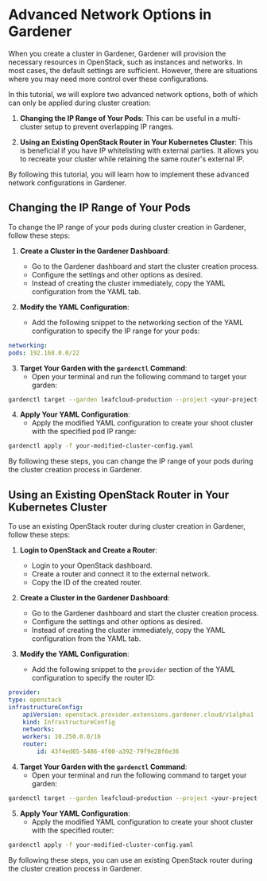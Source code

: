 # Advanced Network Options in Gardener

When you create a cluster in Gardener, Gardener will provision the necessary resources in OpenStack, such as instances and networks. In most cases, the default settings are sufficient. However, there are situations where you may need more control over these configurations.

In this tutorial, we will explore two advanced network options, both of which can only be applied during cluster creation:

1. **Changing the IP Range of Your Pods**: This can be useful in a multi-cluster setup to prevent overlapping IP ranges.

2. **Using an Existing OpenStack Router in Your Kubernetes Cluster**: This is beneficial if you have IP whitelisting with external parties. It allows you to recreate your cluster while retaining the same router's external IP.

By following this tutorial, you will learn how to implement these advanced network configurations in Gardener.

## Changing the IP Range of Your Pods

To change the IP range of your pods during cluster creation in Gardener, follow these steps:

1. **Create a Cluster in the Gardener Dashboard**:
    - Go to the Gardener dashboard and start the cluster creation process.
    - Configure the settings and other options as desired.
    - Instead of creating the cluster immediately, copy the YAML configuration from the YAML tab.

2. **Modify the YAML Configuration**:
    - Add the following snippet to the networking section of the YAML configuration to specify the IP range for your pods:
```yaml
networking:
pods: 192.168.0.0/22
```

3. **Target Your Garden with the `gardenctl` Command**:
    - Open your terminal and run the following command to target your garden:
```bash
gardenctl target --garden leafcloud-production --project <your-project-id>
```

4. **Apply Your YAML Configuration**:
    - Apply the modified YAML configuration to create your shoot cluster with the specified pod IP range:
```bash
gardenctl apply -f your-modified-cluster-config.yaml
```

By following these steps, you can change the IP range of your pods during the cluster creation process in Gardener.

## Using an Existing OpenStack Router in Your Kubernetes Cluster

To use an existing OpenStack router during cluster creation in Gardener, follow these steps:

1. **Login to OpenStack and Create a Router**:
    - Login to your OpenStack dashboard.
    - Create a router and connect it to the external network.
    - Copy the ID of the created router.

2. **Create a Cluster in the Gardener Dashboard**:
    - Go to the Gardener dashboard and start the cluster creation process.
    - Configure the settings and other options as desired.
    - Instead of creating the cluster immediately, copy the YAML configuration from the YAML tab.

3. **Modify the YAML Configuration**:
    - Add the following snippet to the `provider` section of the YAML configuration to specify the router ID:
```yaml
provider:
type: openstack
infrastructureConfig:
    apiVersion: openstack.provider.extensions.gardener.cloud/v1alpha1
    kind: InfrastructureConfig
    networks:
    workers: 10.250.0.0/16
    router:
        id: 43f4ed65-5486-4f00-a392-79f9e28f6e36
```

4. **Target Your Garden with the `gardenctl` Command**:
    - Open your terminal and run the following command to target your garden:
```bash
gardenctl target --garden leafcloud-production --project <your-project-id>
```

5. **Apply Your YAML Configuration**:
    - Apply the modified YAML configuration to create your shoot cluster with the specified router:
```bash
gardenctl apply -f your-modified-cluster-config.yaml
```

By following these steps, you can use an existing OpenStack router during the cluster creation process in Gardener.
